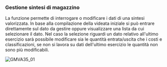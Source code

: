 ### Gestione sintesi di magazzino
La funzione permette di interrogare o modificare i dati di una sintesi valorizzata.
In base alla compilazione della videata iniziale si può entrare direttamente sul dato da gestire oppure visualizzare una lista da cui selezionare il dato.
Nel caso la selezione riguardi un dato relativo all'ultimo esercizio sarà possibile modificare sia le quantità entrata/uscita che i costi e classificazioni, se non si lavora su dati dell'ultimo esercizio le quantità non sono più modificabili.

![GMVA35_01](http://localhost:3000/immagini/MBDOC_OGG-P_GMVA35/GMVA35_01.png)